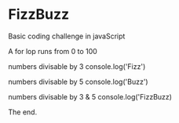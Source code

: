# FizzBuzz
Basic coding challenge in javaScript

A for lop runs from 0 to 100

numbers divisable by 3 console.log('Fizz') 

numbers divisable by 5 console.log('Buzz') 

numbers divisable by 3 & 5 console.log('FizzBuzz) 

The end. 
